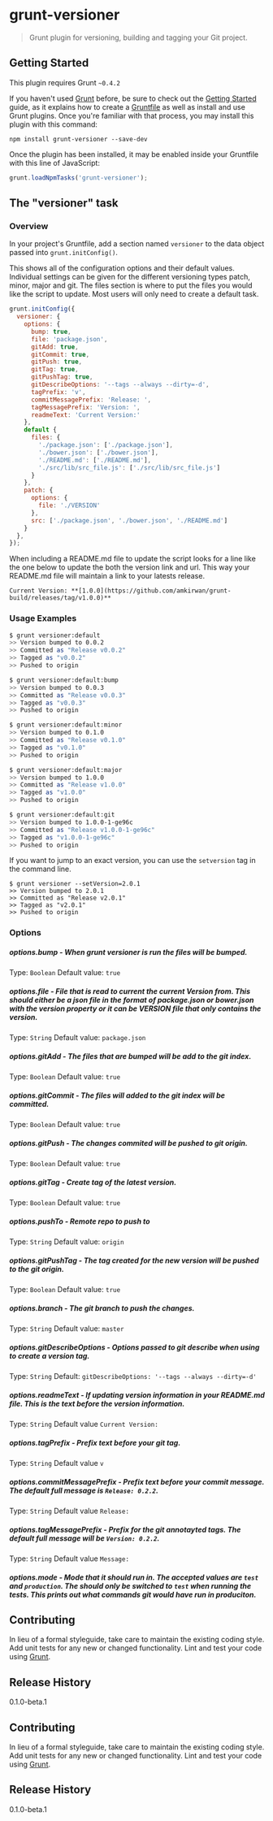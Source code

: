 # grunt-versioner

> Grunt plugin for versioning, building and tagging your Git project.

## Getting Started
This plugin requires Grunt `~0.4.2`

If you haven't used [Grunt](http://gruntjs.com/) before, be sure to check out the [Getting Started](http://gruntjs.com/getting-started) guide, as it explains how to create a [Gruntfile](http://gruntjs.com/sample-gruntfile) as well as install and use Grunt plugins. Once you're familiar with that process, you may install this plugin with this command:

```shell
npm install grunt-versioner --save-dev
```

Once the plugin has been installed, it may be enabled inside your Gruntfile with this line of JavaScript:

```js
grunt.loadNpmTasks('grunt-versioner');
```

## The "versioner" task

### Overview

In your project's Gruntfile, add a section named `versioner` to the data object passed into `grunt.initConfig()`.

This shows all of the configuration options and their default values. Individual settings can be given for the different versioning types patch, minor, major and git. The files section is where to put the files you would like the script to update.  Most users will only need to create a default task.

```js
grunt.initConfig({
  versioner: {
    options: {
      bump: true,
      file: 'package.json',
      gitAdd: true,
      gitCommit: true,
      gitPush: true,
      gitTag: true,
      gitPushTag: true,
      gitDescribeOptions: '--tags --always --dirty=-d',
      tagPrefix: 'v',
      commitMessagePrefix: 'Release: ',
      tagMessagePrefix: 'Version: ',
      readmeText: 'Current Version:'
    },
    default {
      files: {
        './package.json': ['./package.json'],
        './bower.json': ['./bower.json'],
        './README.md': ['./README.md'],
        './src/lib/src_file.js': ['./src/lib/src_file.js']
      }
    },
    patch: {
      options: {
        file: './VERSION'
      },
      src: ['./package.json', './bower.json', './README.md']
    }
  },
});
```

When including a README.md file to update the script looks for a line like the one below to update the both the version link and url. This way your README.md file will maintain a link to your latests release.

```
Current Version: **[1.0.0](https://github.com/amkirwan/grunt-build/releases/tag/v1.0.0)**
```

### Usage Examples

```bash
$ grunt versioner:default
>> Version bumped to 0.0.2
>> Committed as "Release v0.0.2"
>> Tagged as "v0.0.2"
>> Pushed to origin

$ grunt versioner:default:bump
>> Version bumped to 0.0.3
>> Committed as "Release v0.0.3"
>> Tagged as "v0.0.3"
>> Pushed to origin

$ grunt versioner:default:minor
>> Version bumped to 0.1.0
>> Committed as "Release v0.1.0"
>> Tagged as "v0.1.0"
>> Pushed to origin

$ grunt versioner:default:major
>> Version bumped to 1.0.0
>> Committed as "Release v1.0.0"
>> Tagged as "v1.0.0"
>> Pushed to origin

$ grunt versioner:default:git
>> Version bumped to 1.0.0-1-ge96c
>> Committed as "Release v1.0.0-1-ge96c"
>> Tagged as "v1.0.0-1-ge96c"
>> Pushed to origin
```

If you want to jump to an exact version, you can use the ```setversion``` tag in the command line.

```
$ grunt versioner --setVersion=2.0.1
>> Version bumped to 2.0.1
>> Committed as "Release v2.0.1"
>> Tagged as "v2.0.1"
>> Pushed to origin
```

### Options

##### options.bump - When grunt versioner is run the files will be bumped. 
Type: `Boolean`
Default value: `true`

##### options.file - File that is read to current the current Version from. This should either be a json file in the format of package.json or bower.json with the version property or it can be VERSION file that only contains the version.
Type: `String`
Default value: `package.json`

##### options.gitAdd - The files that are bumped will be add to the git index.
Type: `Boolean`
Default value: `true`

##### options.gitCommit - The files will added to the git index will be committed. 
Type: `Boolean`
Default value: `true`

##### options.gitPush - The changes commited will be pushed to git origin.
Type: `Boolean`
Default value: `true`

##### options.gitTag - Create tag of the latest version.
Type: `Boolean`
Default value: `true`

##### options.pushTo - Remote repo to push to
Type: `String`
Default value: `origin`

##### options.gitPushTag - The tag created for the new version will be pushed to the git origin.
Type: `Boolean`
Default value: `true`

##### options.branch - The git branch to push the changes.
Type: `String`
Default value: `master`

##### options.gitDescribeOptions - Options passed to git describe when using to create a version tag.
Type: `String`
Default: `gitDescribeOptions: '--tags --always --dirty=-d'`
 
##### options.readmeText - If updating version information in your README.md file. This is the text before the version information. 
Type: `String`
Default value `Current Version:`

##### options.tagPrefix - Prefix text before your git tag.
Type: `String`
Default value `v`

##### options.commitMessagePrefix - Prefix text before your commit message. The default full message is `Release: 0.2.2`.
Type: `String`
Default value `Release: `

##### options.tagMessagePrefix - Prefix for the git annotayted tags. The default full message will be `Version: 0.2.2`.
Type: `String`
Default value `Message: `

##### options.mode - Mode that it should run in. The accepted values are `test` and `production`. The should only be switched to `test` when running the tests. This prints out what commands git would have run in produciton.

## Contributing
In lieu of a formal styleguide, take care to maintain the existing coding style. Add unit tests for any new or changed functionality. Lint and test your code using [Grunt](http://gruntjs.com/).

## Release History

0.1.0-beta.1

## Contributing
In lieu of a formal styleguide, take care to maintain the existing coding style. Add unit tests for any new or changed functionality. Lint and test your code using [Grunt](http://gruntjs.com/).

## Release History

0.1.0-beta.1
